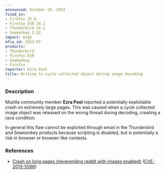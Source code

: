 ```yaml
---
announced: October 29, 2013
fixed_in:
- Firefox 25.0
- Firefox ESR 24.1
- Thunderbird 24.1
- Seamonkey 2.22
impact: High
mfsa_id: 2013-97
products:
- Thunderbird
- Firefox ESR
- Seamonkey
- Firefox
reporter: Ezra Pool
title: Writing to cycle collected object during image decoding
---
```


<h3>Description</h3>

<p>Mozilla community member <strong>Ezra Pool</strong> reported a potentially
exploitable crash on extremely large pages. This was caused when a cycle
collected image object was released on the wrong thread during decoding,
creating a race condition.
</p>

<p class="note">In general this flaw cannot be exploited through email in the
Thunderbird and Seamonkey products because scripting is disabled, but is
potentially a risk in browser or browser-like contexts.</p>

<h3>References</h3>

<ul>
  <li><a href="https://bugzilla.mozilla.org/show_bug.cgi?id=910881">
       Crash on long pages (neverending reddit with images enabled)</a> (<a href="http://cve.mitre.org/cgi-bin/cvename.cgi?name=CVE-2013-5596" class="ex-ref">CVE-2013-5596</a>)</li>
</ul>



